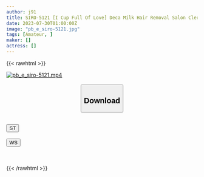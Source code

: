 ```yaml
---
author: j91
title: SIRO-5121 [I Cup Full Of Love] Deca Milk Hair Removal Salon Clerk With A Lot Of Sex Experience! I Will Fascinate You With A Body And Technique That Are Outstanding For Men! AV Application On The Net → AV Experience Shooting 2010 (Noo Hazuki)
date: 2023-07-30T01:00:00Z
image: "pb_e_siro-5121.jpg"
tags: [Amateur, ]
maker: []
actress: []
---
```



{{< rawhtml >}}

<div class="video" data-videoid="W92VYK3DgZSge4">
    <a href="javascript:;">
        <img src="https://my.j91.asia/posts/pb_e_siro-5121/pb_e_siro-5121.jpg" width="WIDTH" height="HEIGHT" alt="pb_e_siro-5121.mp4" loading="lazy">
    </a>
</div>

<script type="text/javascript" src="https://j91.asia/asset/on-demand-st.js"></script>

<br>
  <link rel="stylesheet" href="https://j91.asia/asset/bs5.css">
  
  <center>
  <button class="btn btn-primary" type="button" data-bs-toggle="collapse" data-bs-target=".multi-collapse" aria-expanded="false" aria-controls="multiCollapseExample1 multiCollapseExample2"><h2>Download</h2></button></center>
</p>
<div class="row">
  <div class="col">
    <div class="collapse multi-collapse" id="multiCollapseExample1">
      <div class="card card-body">
	      	      <br>
<div class="buttons">  
<a href="https://streamtape.to/v/W92VYK3DgZSge4"><button class="btn-hover color-3"><i class="fa fa-download"></i> ST</button></a></div>
    </div>
  </div>
</div>
  <div class="col">
    <div class="collapse multi-collapse" id="multiCollapseExample2">
      <div class="card card-body">
	      <br>
<div class="buttons">
    <a href="https://wolfstream.tv/j1vu7y2eruae.html"><button class="btn-hover color-9"><i class="fa fa-download"></i> WS</button></a></div>
<br><br>
      </div>
    </div>
  </div>
</div>

{{< /rawhtml >}}
